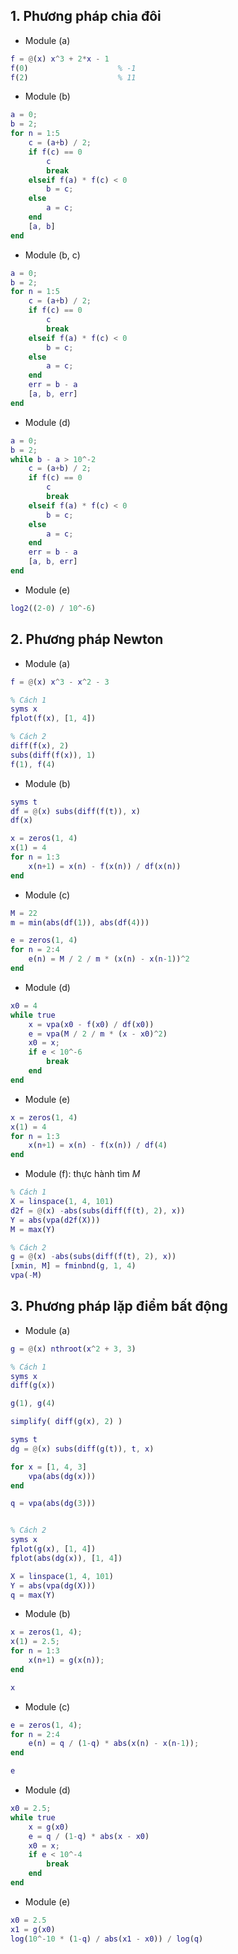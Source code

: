 ## 1. Phương pháp chia đôi
* Module (a)
```matlab
f = @(x) x^3 + 2*x - 1
f(0)                    % -1
f(2)                    % 11
```

* Module (b)
```matlab
a = 0;
b = 2;
for n = 1:5
    c = (a+b) / 2;
    if f(c) == 0
        c
        break
    elseif f(a) * f(c) < 0
        b = c;
    else
        a = c;
    end
    [a, b]
end
```

* Module (b, c)
```matlab
a = 0;
b = 2;
for n = 1:5
    c = (a+b) / 2;
    if f(c) == 0
        c
        break
    elseif f(a) * f(c) < 0
        b = c;
    else
        a = c;
    end
    err = b - a
    [a, b, err]
end
```

* Module (d)
```matlab
a = 0;
b = 2;
while b - a > 10^-2
    c = (a+b) / 2;
    if f(c) == 0
        c
        break
    elseif f(a) * f(c) < 0
        b = c;
    else
        a = c;
    end
    err = b - a
    [a, b, err]
end
```

* Module (e)
```matlab
log2((2-0) / 10^-6)
```


## 2. Phương pháp Newton
* Module (a)
```matlab
f = @(x) x^3 - x^2 - 3

% Cách 1
syms x
fplot(f(x), [1, 4])

% Cách 2
diff(f(x), 2)
subs(diff(f(x)), 1)
f(1), f(4)
```

* Module (b)
```matlab
syms t
df = @(x) subs(diff(f(t)), x)
df(x)

x = zeros(1, 4)
x(1) = 4
for n = 1:3
    x(n+1) = x(n) - f(x(n)) / df(x(n))
end
```

* Module (c)
```matlab
M = 22
m = min(abs(df(1)), abs(df(4)))

e = zeros(1, 4)
for n = 2:4
    e(n) = M / 2 / m * (x(n) - x(n-1))^2
end
```

* Module (d)
```matlab
x0 = 4
while true
    x = vpa(x0 - f(x0) / df(x0))
    e = vpa(M / 2 / m * (x - x0)^2)
    x0 = x;
    if e < 10^-6
        break
    end
end
```

* Module (e)
```matlab
x = zeros(1, 4)
x(1) = 4
for n = 1:3
    x(n+1) = x(n) - f(x(n)) / df(4)
end
```

* Module (f): thực hành tìm $M$
```matlab
% Cách 1
X = linspace(1, 4, 101)
d2f = @(x) -abs(subs(diff(f(t), 2), x))
Y = abs(vpa(d2f(X)))
M = max(Y)

% Cách 2
g = @(x) -abs(subs(diff(f(t), 2), x))
[xmin, M] = fminbnd(g, 1, 4)
vpa(-M)
```


## 3. Phương pháp lặp điểm bất động
* Module (a)
```matlab
g = @(x) nthroot(x^2 + 3, 3)

% Cách 1
syms x
diff(g(x))

g(1), g(4)

simplify( diff(g(x), 2) )

syms t
dg = @(x) subs(diff(g(t)), t, x)

for x = [1, 4, 3]
    vpa(abs(dg(x)))
end

q = vpa(abs(dg(3)))


% Cách 2
syms x
fplot(g(x), [1, 4])
fplot(abs(dg(x)), [1, 4])

X = linspace(1, 4, 101)
Y = abs(vpa(dg(X)))
q = max(Y)
```

* Module (b)
```matlab
x = zeros(1, 4);
x(1) = 2.5;
for n = 1:3
    x(n+1) = g(x(n));
end

x
```

* Module (c)
```matlab
e = zeros(1, 4);
for n = 2:4
    e(n) = q / (1-q) * abs(x(n) - x(n-1));
end

e
```

* Module (d)
```matlab
x0 = 2.5;
while true
    x = g(x0)
    e = q / (1-q) * abs(x - x0)
    x0 = x;
    if e < 10^-4
        break
    end
end
```

* Module (e)
```matlab
x0 = 2.5
x1 = g(x0)
log(10^-10 * (1-q) / abs(x1 - x0)) / log(q)
```



